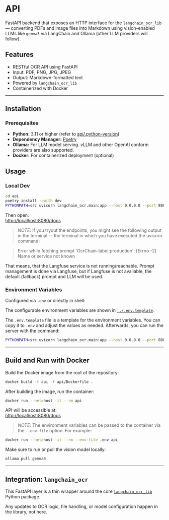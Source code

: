 # API

FastAPI backend that exposes an HTTP interface for the `langchain_ocr_lib` — converting PDFs and image files into Markdown using vision-enabled LLMs like `gemma3` via LangChain and Ollama (other LLM providers will follow).

## Features

- RESTful OCR API using FastAPI
- Input: PDF, PNG, JPG, JPEG
- Output: Markdown-formatted text
- Powered by `langchain_ocr_lib`
- Containerized with Docker

---

## Installation

### Prerequisites

- **Python:** 3.11 or higher (refer to [api/.python-version](api/.python-version))
- **Dependency Manager:** [Poetry](https://python-poetry.org/)
- **Ollama:** For LLM model serving. vLLM and other OpenAI conform providers are also supported.
- **Docker:** For containerized deployment (optional)

## Usage

### Local Dev

```bash
cd api
poetry install --with dev
PYTHONPATH=src uvicorn langchain_ocr.main:app --host 0.0.0.0 --port 8080
```

Then open:  
[http://localhost:8080/docs](http://localhost:8080/docs)

> *NOTE*: If you tryout the endpoints, you might see the following output in the terminal -- the terminal in which you have executed the uvicorn command:

>Error while fetching prompt 'OcrChain-label:production': [Errno -2] Name or service not known

That means, that the Langfuse service is not running/reachable. Prompt management is done via Langfuse, but if Langfuse is not available, the default (fallback) prompt and LLM will be used.

### Environment Variables

Configured via `.env` or directly in shell:

The configurable environment variables are shown in [`../.env.template`](../.env.template).

The `.env.template` file is a template for the environment variables. You can copy it to `.env` and adjust the values as needed. Afterwards, you can run the server with the command:
```bash
PYTHONPATH=src uvicorn langchain_ocr.main:app --host 0.0.0.0 --port 8080 --env-file .env
```

---

## Build and Run with Docker

Build the Docker image from the root of the repository:

```bash
docker build -t api -f api/Dockerfile .
```

After building the image, run the container:

```bash
docker run --net=host -it --rm api
```

API will be accessible at:  
[http://localhost:8080/docs](http://localhost:8080/docs)

>*NOTE*: The environment variables can be passed to the container via the `--env-file` option. For example:
```bash
docker run --net=host -it --rm --env-file .env api
```

Make sure to run or pull the vision model locally:

```bash
ollama pull gemma3
```

---

## Integration: `langchain_ocr`

This FastAPI layer is a thin wrapper around the core [`langchain_ocr_lib`](https://github.com/a-klos/langchain-ocr/tree/28205adddc252a29901a98079c3703d27ea80a46/langchain_ocr_lib) Python package.

Any updates to OCR logic, file handling, or model configuration happen in the library, not here.
